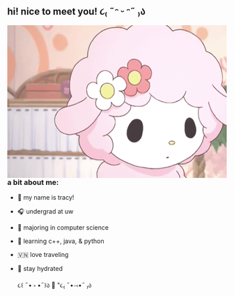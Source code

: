 ## hi! nice to meet you!   ૮₍ ˶ᵔ ᵕ ᵔ˶ ₎ა <br/> 

<img align="right" width="550" height="350" src="https://github.com/tracympham/tracympham/blob/main/myMelody.gif">

### a bit about me:
- 🍓 my name is tracy! 
- 🎧 undergrad at uw
- 🍡 majoring in computer science 
- 🍧 learning c++, java, & python
- 🇻🇳 love traveling
- 🌊 stay hydrated <br/> 

     ૮꒰ ˶• ༝ •˶꒱ა  🧋  "૮₍ ˶•⤙•˶ ₎ა
